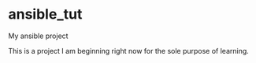 # ansible_tut
My ansible project


This is a project I am beginning right now for the sole purpose of learning.

